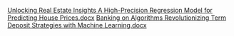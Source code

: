 [Unlocking Real Estate Insights A High-Precision Regression Model for Predicting House Prices.docx](https://github.com/user-attachments/files/16310516/Unlocking.Real.Estate.Insights.A.High-Precision.Regression.Model.for.Predicting.House.Prices.docx)
[Banking on Algorithms Revolutionizing Term Deposit Strategies with Machine Learning.docx](https://github.com/user-attachments/files/16310568/Banking.on.Algorithms.Revolutionizing.Term.Deposit.Strategies.with.Machine.Learning.docx)
